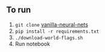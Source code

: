 ## To run

1. `git clone` [vanilla-neural-nets](https://github.com/cavaunpeu/vanilla-neural-nets)
2. `pip install -r requirements.txt`
3. `./download-world-flags.sh`
4. Run notebook
